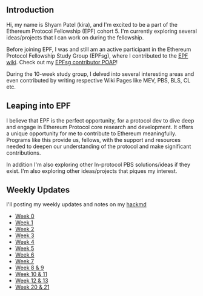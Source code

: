 ## Introduction

Hi, my name is Shyam Patel (kira), and I'm excited to be a part of the Ethereum Protocol Fellowship (EPF) cohort 5. I'm currently exploring several ideas/projects that I can work on during the fellowship. 

Before joining EPF, I was and still am an active participant in the Ethereum Protocol Fellowship Study Group (EPFsg), where I contributed to the [EPF wiki](https://epf.wiki/). Check out my [EPFsg contributor POAP](https://collectors.poap.xyz/token/7125592)!

During the 10-week study group, I delved into several interesting areas and even contributed by writing respective Wiki Pages like MEV, PBS, BLS, CL etc.

## Leaping into EPF

I believe that EPF is the perfect opportunity, for a protocol dev to dive deep and engage in Ethereum Protocol core research and development. It offers a unique opportunity for me to contribute to Ethereum meaningfully. Programs like this provide us, fellows, with the support and resources needed to deepen our understanding of the protocol and make significant contributions.

In addition I'm also exploring other In-protocol PBS solutions/ideas if they exist. I'm also exploring other ideas/projects that piques my interest.

## Weekly Updates

I'll posting my weekly updates and notes on my [hackmd](https://hackmd.io/@kira50)

* [Week 0](https://hackmd.io/@kira50/rJkBMnK7C)
* [Week 1](https://hackmd.io/@kira50/BJKhLyTH0)
* [Week 2](https://hackmd.io/@kira50/SJ9zumwU0)
* [Week 3](https://hackmd.io/@kira50/BkH7kE-P0)
* [Week 4](https://hackmd.io/@kira50/epf-week-4)
* [Week 5](https://hackmd.io/@kira50/epf-week-5)
* [Week 6](https://hackmd.io/@kira50/epf-week-6)
* [Week 7](https://hackmd.io/@kira50/epf-week-7)
* [Week 8 & 9](https://hackmd.io/@kira50/epf-week-8-and-9)
* [Week 10 & 11](https://hackmd.io/@kira50/epf-week-10-and-11)
* [Week 12 & 13](https://hackmd.io/@kira50/epf-week-12-and-13)
* [Week 20 & 21](https://hackmd.io/@kira50/epf-week-20-and-21)

